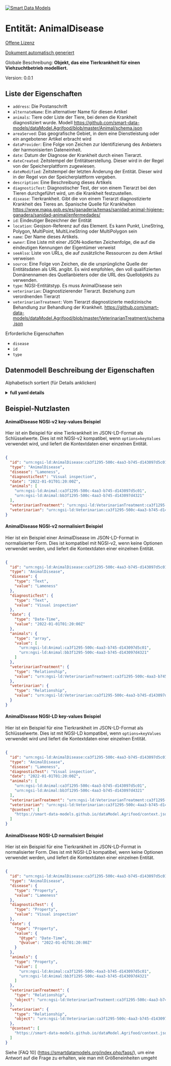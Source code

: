 [![Smart Data Models](https://smartdatamodels.org/wp-content/uploads/2022/01/SmartDataModels_logo.png "Logo")](https://smartdatamodels.org)  
Entität: AnimalDisease  
======================  
[Offene Lizenz](https://github.com/smart-data-models//dataModel.Agrifood/blob/master/AnimalDisease/LICENSE.md)  
[Dokument automatisch generiert](https://docs.google.com/presentation/d/e/2PACX-1vTs-Ng5dIAwkg91oTTUdt8ua7woBXhPnwavZ0FxgR8BsAI_Ek3C5q97Nd94HS8KhP-r_quD4H0fgyt3/pub?start=false&loop=false&delayms=3000#slide=id.gb715ace035_0_60)  
Globale Beschreibung: **Objekt, das eine Tierkrankheit für einen Viehzuchtbetrieb modelliert.**  
Version: 0.0.1  

## Liste der Eigenschaften  

- `address`: Die Postanschrift  - `alternateName`: Ein alternativer Name für diesen Artikel  - `animals`: Tiere oder Liste der Tiere, bei denen die Krankheit diagnostiziert wurde. Modell https://github.com/smart-data-models/dataModel.Agrifood/blob/master/Animal/schema.json  - `areaServed`: Das geografische Gebiet, in dem eine Dienstleistung oder ein angebotener Artikel erbracht wird  - `dataProvider`: Eine Folge von Zeichen zur Identifizierung des Anbieters der harmonisierten Dateneinheit.  - `date`: Datum der Diagnose der Krankheit durch einen Tierarzt.  - `dateCreated`: Zeitstempel der Entitätserstellung. Dieser wird in der Regel von der Speicherplattform zugewiesen.  - `dateModified`: Zeitstempel der letzten Änderung der Entität. Dieser wird in der Regel von der Speicherplattform vergeben.  - `description`: Eine Beschreibung dieses Artikels  - `diagnosticTest`: Diagnostischer Test, der von einem Tierarzt bei den Tieren durchgeführt wird, um die Krankheit festzustellen.  - `disease`: Tierkrankheit. Gibt die von einem Tierarzt diagnostizierte Krankheit des Tieres an. Spanische Quelle für Krankheiten https://www.mapa.gob.es/es/ganaderia/temas/sanidad-animal-higiene-ganadera/sanidad-animal/enfermedades/  - `id`: Eindeutiger Bezeichner der Entität  - `location`: Geojson-Referenz auf das Element. Es kann Punkt, LineString, Polygon, MultiPoint, MultiLineString oder MultiPolygon sein  - `name`: Der Name dieses Artikels.  - `owner`: Eine Liste mit einer JSON-kodierten Zeichenfolge, die auf die eindeutigen Kennungen der Eigentümer verweist  - `seeAlso`: Liste von URLs, die auf zusätzliche Ressourcen zu dem Artikel verweisen  - `source`: Eine Folge von Zeichen, die die ursprüngliche Quelle der Entitätsdaten als URL angibt. Es wird empfohlen, den voll qualifizierten Domänennamen des Quellanbieters oder die URL des Quellobjekts zu verwenden.  - `type`: NGSI-Entitätstyp. Es muss AnimalDisease sein  - `veterinarian`: Diagnostizierender Tierarzt. Beziehung zum verordnenden Tierarzt  - `veterinarianTreatment`: Vom Tierarzt diagnostizierte medizinische Behandlung zur Behandlung der Krankheit. https://github.com/smart-data-models/dataModel.Agrifood/blob/master/VeterinarianTreatment/schema.json    
Erforderliche Eigenschaften  
- `disease`  - `id`  - `type`  ## Datenmodell Beschreibung der Eigenschaften  
Alphabetisch sortiert (für Details anklicken)  
<details><summary><strong>full yaml details</strong></summary>    
```yaml  
AnimalDisease:    
  description: 'Object modelling an animal disease for a livestock farm.'    
  properties:    
    address:    
      description: 'The mailing address'    
      properties:    
        addressCountry:    
          description: 'Property. The country. For example, Spain. Model:''https://schema.org/addressCountry'''    
          type: string    
        addressLocality:    
          description: 'Property. The locality in which the street address is, and which is in the region. Model:''https://schema.org/addressLocality'''    
          type: string    
        addressRegion:    
          description: 'Property. The region in which the locality is, and which is in the country. Model:''https://schema.org/addressRegion'''    
          type: string    
        postOfficeBoxNumber:    
          description: 'Property. The post office box number for PO box addresses. For example, 03578. Model:''https://schema.org/postOfficeBoxNumber'''    
          type: string    
        postalCode:    
          description: 'Property. The postal code. For example, 24004. Model:''https://schema.org/https://schema.org/postalCode'''    
          type: string    
        streetAddress:    
          description: 'Property. The street address. Model:''https://schema.org/streetAddress'''    
          type: string    
      type: object    
      x-ngsi:    
        model: https://schema.org/address    
        type: Property    
    alternateName:    
      description: 'An alternative name for this item'    
      type: string    
      x-ngsi:    
        type: Property    
    animals:    
      description: 'Animals or list of animals diagnosed with the disease. Model https://github.com/smart-data-models/dataModel.Agrifood/blob/master/Animal/schema.json'    
      items:    
        format: uri    
        type: string    
      type: array    
      x-ngsi:    
        type: Relationship    
    areaServed:    
      description: 'The geographic area where a service or offered item is provided'    
      type: string    
      x-ngsi:    
        model: https://schema.org/Text    
        type: Property    
    dataProvider:    
      description: 'A sequence of characters identifying the provider of the harmonised data entity.'    
      type: string    
      x-ngsi:    
        type: Property    
    date:    
      description: 'Date of diagnosis of the disease by a veterinarian.'    
      format: date-time    
      type: string    
      x-ngsi:    
        type: Property    
    dateCreated:    
      description: 'Entity creation timestamp. This will usually be allocated by the storage platform.'    
      format: date-time    
      type: string    
      x-ngsi:    
        type: Property    
    dateModified:    
      description: 'Timestamp of the last modification of the entity. This will usually be allocated by the storage platform.'    
      format: date-time    
      type: string    
      x-ngsi:    
        type: Property    
    description:    
      description: 'A description of this item'    
      type: string    
      x-ngsi:    
        type: Property    
    diagnosticTest:    
      description: 'Diagnostic test performed in the animals for the determination of the disease by a veterinarian.'    
      type: string    
      x-ngsi:    
        type: Property    
    disease:    
      description: 'Animal disease. Indicates the disease the animal has as diagnosed by a veterinarian. Spanish source of diseases https://www.mapa.gob.es/es/ganaderia/temas/sanidad-animal-higiene-ganadera/sanidad-animal/enfermedades/'    
      type: string    
      x-ngsi:    
        type: Property    
    id:    
      anyOf: &animaldisease_-_properties_-_owner_-_items_-_anyof    
        - description: 'Property. Identifier format of any NGSI entity'    
          maxLength: 256    
          minLength: 1    
          pattern: ^[\w\-\.\{\}\$\+\*\[\]`|~^@!,:\\]+$    
          type: string    
        - description: 'Property. Identifier format of any NGSI entity'    
          format: uri    
          type: string    
      description: 'Unique identifier of the entity'    
      x-ngsi:    
        type: Property    
    location:    
      description: 'Geojson reference to the item. It can be Point, LineString, Polygon, MultiPoint, MultiLineString or MultiPolygon'    
      oneOf:    
        - description: 'Geoproperty. Geojson reference to the item. Point'    
          properties:    
            bbox:    
              items:    
                type: number    
              minItems: 4    
              type: array    
            coordinates:    
              items:    
                type: number    
              minItems: 2    
              type: array    
            type:    
              enum:    
                - Point    
              type: string    
          required:    
            - type    
            - coordinates    
          title: 'GeoJSON Point'    
          type: object    
        - description: 'Geoproperty. Geojson reference to the item. LineString'    
          properties:    
            bbox:    
              items:    
                type: number    
              minItems: 4    
              type: array    
            coordinates:    
              items:    
                items:    
                  type: number    
                minItems: 2    
                type: array    
              minItems: 2    
              type: array    
            type:    
              enum:    
                - LineString    
              type: string    
          required:    
            - type    
            - coordinates    
          title: 'GeoJSON LineString'    
          type: object    
        - description: 'Geoproperty. Geojson reference to the item. Polygon'    
          properties:    
            bbox:    
              items:    
                type: number    
              minItems: 4    
              type: array    
            coordinates:    
              items:    
                items:    
                  items:    
                    type: number    
                  minItems: 2    
                  type: array    
                minItems: 4    
                type: array    
              type: array    
            type:    
              enum:    
                - Polygon    
              type: string    
          required:    
            - type    
            - coordinates    
          title: 'GeoJSON Polygon'    
          type: object    
        - description: 'Geoproperty. Geojson reference to the item. MultiPoint'    
          properties:    
            bbox:    
              items:    
                type: number    
              minItems: 4    
              type: array    
            coordinates:    
              items:    
                items:    
                  type: number    
                minItems: 2    
                type: array    
              type: array    
            type:    
              enum:    
                - MultiPoint    
              type: string    
          required:    
            - type    
            - coordinates    
          title: 'GeoJSON MultiPoint'    
          type: object    
        - description: 'Geoproperty. Geojson reference to the item. MultiLineString'    
          properties:    
            bbox:    
              items:    
                type: number    
              minItems: 4    
              type: array    
            coordinates:    
              items:    
                items:    
                  items:    
                    type: number    
                  minItems: 2    
                  type: array    
                minItems: 2    
                type: array    
              type: array    
            type:    
              enum:    
                - MultiLineString    
              type: string    
          required:    
            - type    
            - coordinates    
          title: 'GeoJSON MultiLineString'    
          type: object    
        - description: 'Geoproperty. Geojson reference to the item. MultiLineString'    
          properties:    
            bbox:    
              items:    
                type: number    
              minItems: 4    
              type: array    
            coordinates:    
              items:    
                items:    
                  items:    
                    items:    
                      type: number    
                    minItems: 2    
                    type: array    
                  minItems: 4    
                  type: array    
                type: array    
              type: array    
            type:    
              enum:    
                - MultiPolygon    
              type: string    
          required:    
            - type    
            - coordinates    
          title: 'GeoJSON MultiPolygon'    
          type: object    
      x-ngsi:    
        type: Geoproperty    
    name:    
      description: 'The name of this item.'    
      type: string    
      x-ngsi:    
        type: Property    
    owner:    
      description: 'A List containing a JSON encoded sequence of characters referencing the unique Ids of the owner(s)'    
      items:    
        anyOf: *animaldisease_-_properties_-_owner_-_items_-_anyof    
        description: 'Property. Unique identifier of the entity'    
      type: array    
      x-ngsi:    
        type: Property    
    seeAlso:    
      description: 'list of uri pointing to additional resources about the item'    
      oneOf:    
        - items:    
            format: uri    
            type: string    
          minItems: 1    
          type: array    
        - format: uri    
          type: string    
      x-ngsi:    
        type: Property    
    source:    
      description: 'A sequence of characters giving the original source of the entity data as a URL. Recommended to be the fully qualified domain name of the source provider, or the URL to the source object.'    
      type: string    
      x-ngsi:    
        type: Property    
    type:    
      description: 'NGSI entity type. It has to be AnimalDisease'    
      enum:    
        - AnimalDisease    
      type: string    
      x-ngsi:    
        type: Property    
    veterinarian:    
      description: 'Diagnostic veterinarian. Relationship to the prescribing veterinarian'    
      format: uri    
      type: string    
      x-ngsi:    
        type: Relationship    
    veterinarianTreatment:    
      description: 'Medical treatment diagnosed by the veterinarian to treat the disease. https://github.com/smart-data-models/dataModel.Agrifood/blob/master/VeterinarianTreatment/schema.json'    
      format: uri    
      type: string    
      x-ngsi:    
        type: Relationship    
  required:    
    - id    
    - type    
    - disease    
  type: object    
  x-derived-from: ""    
  x-disclaimer: 'Redistribution and use in source and binary forms, with or without modification, are permitted  provided that the license conditions are met. Copyleft (c) 2021 Contributors to Smart Data Models Program'    
  x-license-url: https://github.com/smart-data-models/dataModel.Agrifood/blob/master/AnimalDisease/LICENSE.md    
  x-model-schema: https://smart-data-models.github.io/dataModel.Agrifood/AnimalDisease/schema.json    
  x-model-tags: I4Trust    
  x-version: 0.0.1    
```  
</details>    
## Beispiel-Nutzlasten  
#### AnimalDisease NGSI-v2 key-values Beispiel  
Hier ist ein Beispiel für eine Tierkrankheit im JSON-LD-Format als Schlüsselwerte. Dies ist mit NGSI-v2 kompatibel, wenn `options=keyValues` verwendet wird, und liefert die Kontextdaten einer einzelnen Entität.  
```json  
{  
  "id": "urn:ngsi-ld:AnimalDisease:ca3f1295-500c-4aa3-b745-d143097d5c01",  
  "type": "AnimalDisease",  
  "disease": "Lameness",  
  "diagnosticTest": "Visual inspection",  
  "date": "2022-01-01T01:20:00Z",  
  "animals": [  
    "urn:ngsi-ld:Animal:ca3f1295-500c-4aa3-b745-d143097d5c01",  
    "urn:ngsi-ld:Animal:bb3f1295-500c-4aa3-b745-d143097d4321"  
  ],  
  "veterinarianTreatment": "urn:ngsi-ld:VeterinarianTreatment:ca3f1295-500c-4aa3-b745-d143097d5c65",  
  "veterinarian": "urn:ngsi-ld:Veterinarian:ca3f1295-500c-4aa3-b745-d143097d5d11"  
}  
```  
#### AnimalDisease NGSI-v2 normalisiert Beispiel  
Hier ist ein Beispiel einer AnimalDisease im JSON-LD-Format in normalisierter Form. Dies ist kompatibel mit NGSI-v2, wenn keine Optionen verwendet werden, und liefert die Kontextdaten einer einzelnen Entität.  
```json  
{  
  "id": "urn:ngsi-ld:AnimalDisease:ca3f1295-500c-4aa3-b745-d143097d5c01",  
  "type": "AnimalDisease",  
  "disease": {  
    "type": "Text",  
    "value": "Lameness"  
  },  
  "diagnosticTest": {  
    "type": "Text",  
    "value": "Visual inspection"  
  },  
  "date": {  
    "type": "Date-Time",  
    "value": "2022-01-01T01:20:00Z"  
  },  
  "animals": {  
    "type": "array",  
    "value": [  
      "urn:ngsi-ld:Animal:ca3f1295-500c-4aa3-b745-d143097d5c01",  
      "urn:ngsi-ld:Animal:bb3f1295-500c-4aa3-b745-d143097d4321"  
    ]  
  },  
  "veterinarianTreatment": {  
    "type": "Relationship",  
    "value": "urn:ngsi-ld:VeterinarianTreatment:ca3f1295-500c-4aa3-b745-d143097d5c65"  
  },  
  "veterinarian": {  
    "type": "Relationship",  
    "value": "urn:ngsi-ld:Veterinarian:ca3f1295-500c-4aa3-b745-d143097d5d11"  
  }  
}  
```  
#### AnimalDisease NGSI-LD key-values Beispiel  
Hier ist ein Beispiel für eine Tierkrankheit im JSON-LD-Format als Schlüsselwerte. Dies ist mit NGSI-LD kompatibel, wenn `options=keyValues` verwendet wird und liefert die Kontextdaten einer einzelnen Entität.  
```json  
{  
  "id": "urn:ngsi-ld:AnimalDisease:ca3f1295-500c-4aa3-b745-d143097d5c01",  
  "type": "AnimalDisease",  
  "disease": "Lameness",  
  "diagnosticTest": "Visual inspection",  
  "date": "2022-01-01T01:20:00Z",  
  "animals": [  
    "urn:ngsi-ld:Animal:ca3f1295-500c-4aa3-b745-d143097d5c01",  
    "urn:ngsi-ld:Animal:bb3f1295-500c-4aa3-b745-d143097d4321"  
  ],  
  "veterinarianTreatment": "urn:ngsi-ld:VeterinarianTreatment:ca3f1295-500c-4aa3-b745-d143097d5c65",  
  "veterinarian": "urn:ngsi-ld:Veterinarian:ca3f1295-500c-4aa3-b745-d143097d5d11",  
  "@context": [  
    "https://smart-data-models.github.io/dataModel.Agrifood/context.jsonld"  
  ]  
}  
```  
#### AnimalDisease NGSI-LD normalisiert Beispiel  
Hier ist ein Beispiel für eine Tierkrankheit im JSON-LD-Format in normalisierter Form. Dies ist mit NGSI-LD kompatibel, wenn keine Optionen verwendet werden, und liefert die Kontextdaten einer einzelnen Entität.  
```json  
{  
  "id": "urn:ngsi-ld:AnimalDisease:ca3f1295-500c-4aa3-b745-d143097d5c01",  
  "type": "AnimalDisease",  
  "disease": {  
    "type": "Property",  
    "value": "Lameness"  
  },  
  "diagnosticTest": {  
    "type": "Property",  
    "value": "Visual inspection"  
  },  
  "date": {  
    "type": "Property",  
    "value": {  
      "@type": "Date-Time",  
      "@value": "2022-01-01T01:20:00Z"  
    }  
  },  
  "animals": {  
    "type": "Property",  
    "value": [  
      "urn:ngsi-ld:Animal:ca3f1295-500c-4aa3-b745-d143097d5c01",  
      "urn:ngsi-ld:Animal:bb3f1295-500c-4aa3-b745-d143097d4321"  
    ]  
  },  
  "veterinarianTreatment": {  
    "type": "Relationship",  
    "object": "urn:ngsi-ld:VeterinarianTreatment:ca3f1295-500c-4aa3-b745-d143097d5c65"  
  },  
  "veterinarian": {  
    "type": "Relationship",  
    "object": "urn:ngsi-ld:Veterinarian:ca3f1295-500c-4aa3-b745-d143097d5d11"  
  },  
  "@context": [  
    "https://smart-data-models.github.io/dataModel.Agrifood/context.jsonld"  
  ]  
}  
```  
Siehe [FAQ 10] (https://smartdatamodels.org/index.php/faqs/), um eine Antwort auf die Frage zu erhalten, wie man mit Größeneinheiten umgeht  
